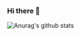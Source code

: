 ### Hi there 👋

![Anurag's github stats](https://github-readme-stats.vercel.app/api?username=Berkayermis&show_icons=true&theme=onedark)


<!--
**Berkayermis/Berkayermis** is a ✨ _special_ ✨ repository because its `README.md` (this file) appears on your GitHub profile.

Here are some ideas to get you started:

- 🔭 I’m currently working on ...
- 🌱 I’m currently learning ...
- 👯 I’m looking to collaborate on ...
- 🤔 I’m looking for help with ...
- 💬 Ask me about ...
- 📫 How to reach me: ...
- 😄 Pronouns: ...
- ⚡ Fun fact: ...
-->
